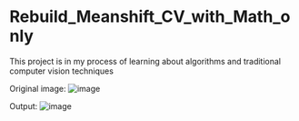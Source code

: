 # Rebuild_Meanshift_CV_with_Math_only
This project is in my process of learning about algorithms and traditional computer vision techniques

Original image:
![image](https://github.com/caoduycp03/Rebuild_Meanshift_CV_with_Math_only/assets/127480964/e103954f-9df7-424c-b032-3da61e605290)

Output: 
![image](https://github.com/caoduycp03/Rebuild_Meanshift_CV_with_Math_only/assets/127480964/f61e2020-4dea-427c-a84e-7301d36cce11)

